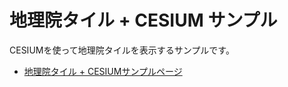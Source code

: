 # 地理院タイル + CESIUM サンプル
CESIUMを使って地理院タイルを表示するサンプルです。

* [地理院タイル + CESIUMサンプルページ](http://jnn1x0.github.io/gsitiles-cesium/index.html)
